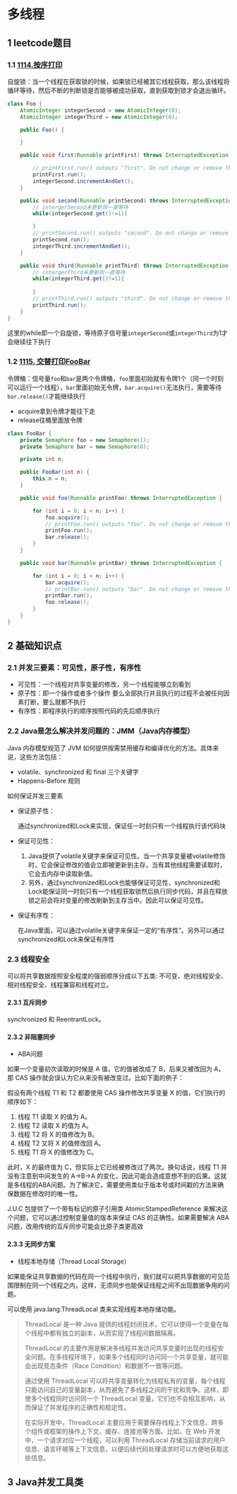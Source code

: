 # 多线程

## 1 leetcode题目

### 1.1 [1114.按序打印](https://leetcode-cn.com/problems/print-in-order/)

自旋锁：当一个线程在获取锁的时候，如果锁已经被其它线程获取，那么该线程将循环等待，然后不断的判断锁是否能够被成功获取，直到获取到锁才会退出循环。

```java
class Foo {
    AtomicInteger integerSecond = new AtomicInteger(0);
    AtomicInteger integerThird = new AtomicInteger(0);

    public Foo() {

    }

    public void first(Runnable printFirst) throws InterruptedException {

        // printFirst.run() outputs "first". Do not change or remove this line.
        printFirst.run();
        integerSecond.incrementAndGet();
    }

    public void second(Runnable printSecond) throws InterruptedException {
        // intergerSecond未更新则一直等待
        while(integerSecond.get()!=1){

        }
        // printSecond.run() outputs "second". Do not change or remove this line.
        printSecond.run();
        integerThird.incrementAndGet();
    }

    public void third(Runnable printThird) throws InterruptedException {
        // intergerThird未更新则一直等待
        while(integerThird.get()!=1){
            
        }
        // printThird.run() outputs "third". Do not change or remove this line.
        printThird.run();
    }
}
```

这里的while即一个自旋锁，等待原子信号量`integerSecond`或`integerThird`为1才会继续往下执行

### 1.2 [1115. 交替打印FooBar](https://leetcode-cn.com/problems/print-foobar-alternately/)

令牌桶：信号量`foo`和`bar`是两个令牌桶，`foo`里面初始就有令牌1个（同一个时刻可以运行一个线程），`bar`里面初始无令牌，`bar.acquire()`无法执行，需要等待`bar.release()`才能继续执行

* acquire拿到令牌才能往下走
* release往桶里面放令牌

```java
class FooBar {
    private Semaphore foo = new Semaphore(1);
    private Semaphore bar = new Semaphore(0);

    private int n;

    public FooBar(int n) {
        this.n = n;
    }

    public void foo(Runnable printFoo) throws InterruptedException {

        for (int i = 0; i < n; i++) {
            foo.acquire();
            // printFoo.run() outputs "foo". Do not change or remove this line.
            printFoo.run();
            bar.release();
        }
    }

    public void bar(Runnable printBar) throws InterruptedException {

        for (int i = 0; i < n; i++) {
            bar.acquire();
            // printBar.run() outputs "bar". Do not change or remove this line.
            printBar.run();
            foo.release();
        }
    }
}
```

## 2 基础知识点

### 2.1 并发三要素：可见性，原子性，有序性

* 可见性：一个线程对共享变量的修改，另一个线程能够立刻看到
* 原子性：即一个操作或者多个操作 要么全部执行并且执行的过程不会被任何因素打断，要么就都不执行
* 有序性：即程序执行的顺序按照代码的先后顺序执行

### 2.2 Java是怎么解决并发问题的：JMM（Java内存模型）

Java 内存模型规范了 JVM 如何提供按需禁用缓存和编译优化的方法。具体来说，这些方法包括：

- volatile、synchronized 和 final 三个关键字
- Happens-Before 规则

如何保证并发三要素

* 保证原子性：

  通过synchronized和Lock来实现，保证任一时刻只有一个线程执行该代码块

* 保证可见性：

  1. Java提供了volatile关键字来保证可见性。当一个共享变量被volatile修饰时，它会保证修改的值会立即被更新到主存，当有其他线程需要读取时，它会去内存中读取新值。
  2. 另外，通过synchronized和Lock也能够保证可见性，synchronized和Lock能保证同一时刻只有一个线程获取锁然后执行同步代码，并且在释放锁之前会将对变量的修改刷新到主存当中。因此可以保证可见性。

* 保证有序性：

  在Java里面，可以通过volatile关键字来保证一定的“有序性”。另外可以通过synchronized和Lock来保证有序性

### 2.3 线程安全

可以将共享数据按照安全程度的强弱顺序分成以下五类: 不可变、绝对线程安全、相对线程安全、线程兼容和线程对立。

#### 2.3.1 互斥同步

synchronized 和 ReentrantLock。

#### 2.3.2 非阻塞同步

* ABA问题

如果一个变量初次读取的时候是 A 值，它的值被改成了 B，后来又被改回为 A，那 CAS 操作就会误认为它从来没有被改变过。比如下面的例子：

假设有两个线程 T1 和 T2 都要使用 CAS 操作修改共享变量 X 的值，它们执行的顺序如下：

1. 线程 T1 读取 X 的值为 A。
2. 线程 T2 读取 X 的值为 A。
3. 线程 T2 将 X 的值修改为 B。
4. 线程 T2 又将 X 的值修改回 A。
5. 线程 T1 将 X 的值修改为 C。

此时，X 的最终值为 C，但实际上它已经被修改过了两次。换句话说，线程 T1 并没有注意到中间发生的 A->B->A 的变化，因此可能会造成意想不到的后果。这就是多线程的ABA问题。为了解决它，需要使用类似于版本号或时间戳的方法来确保数据在修改时的唯一性。

J.U.C 包提供了一个带有标记的原子引用类 AtomicStampedReference 来解决这个问题，它可以通过控制变量值的版本来保证 CAS 的正确性。如果需要解决 ABA 问题，改用传统的互斥同步可能会比原子类更高效

#### 2.3.3 无同步方案

* 线程本地存储（Thread Local Storage）

如果能保证共享数据的代码在同一个线程中执行，我们就可以把共享数据的可见范围限制在同一个线程之内，这样，无须同步也能保证线程之间不出现数据争用的问题。

可以使用 java.lang.ThreadLocal 类来实现线程本地存储功能。

> ThreadLocal 是一种 Java 提供的线程封闭技术，它可以使得一个变量在每个线程中都有独立的副本，从而实现了线程间数据隔离。
>
> ThreadLocal 的主要作用是解决多线程并发访问共享变量时出现的线程安全问题。在多线程环境下，如果多个线程同时访问同一个共享变量，就可能会出现竞态条件（Race Condition）和数据不一致等问题。
>
> 通过使用 ThreadLocal 可以将共享变量转化为线程私有的变量，每个线程只能访问自己的变量副本，从而避免了多线程之间的干扰和竞争。这样，即使多个线程同时访问同一个 ThreadLocal 变量，它们也不会相互影响，从而保证了并发程序的正确性和稳定性。
>
> 在实际开发中，ThreadLocal 主要应用于需要保存线程上下文信息、跨多个组件或框架的操作上下文、缓存、连接池等方面。比如，在 Web 开发中，一个请求对应一个线程，可以利用 ThreadLocal 存储当前请求的用户信息、语言环境等上下文信息，以便后续代码处理请求时可以方便地获取这些信息。

## 3 Java并发工具类

